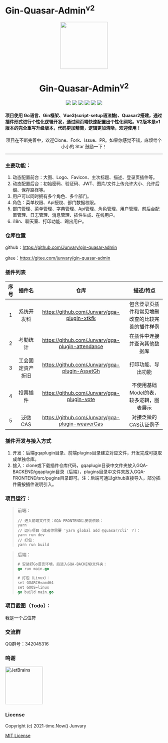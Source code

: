 <h1>Gin-Quasar-Admin<sup>v2</sup></h1>

<div align=center>
<img src="https://i.loli.net/2020/12/14/cnJoF9r1BXY7Da5.png" width=150" height="150" />
<h1>Gin-Quasar-Admin<sup>v2</sup></h1>
<img src="https://img.shields.io/badge/Vue-3.2.33-brightgreen"/> 
<img src="https://img.shields.io/badge/Quasar-2.7.1-brightgreen"/>                          
<img src="https://img.shields.io/badge/Go-1.18.3-brightgreen"/>                          
<img src="https://img.shields.io/badge/Gin-1.8.1-brightgreen"/>                              
<img src="https://img.shields.io/badge/Gorm-1.23.6-brightgreen"/>                  
<img src="https://img.shields.io/badge/License-MIT-brightgreen"/>                                                                 </div>                   



#### 项目使用 Go语言、Gin框架、Vue3(script-setup语法糖)、Quasar2搭建，通过插件形式进行个性化逻辑开发，通过网页端快速配置出个性化网站。V2版本是v1版本的完全重写升级版本，代码更加精简，逻辑更加清晰，欢迎使用！

<div align=center>项目在不断完善中，欢迎Clone、Fork、Issue、PR。如果你感觉不错，麻烦给个小小的 Star 鼓励一下！</div>

***

### 主要功能：

1. 动态配置前台：大图、Logo、Favicon、主次标题、描述、登录页插件等。
2. 动态配置后台：初始密码、验证码、JWT、图片/文件上传允许大小、允许后缀、保存路径等。
3. 用户可以同时拥有多个角色、多个部门。
4. 角色：菜单权限、Api授权、部门数据权限。
5. 部门管理、菜单管理、字典管理、Api管理、角色管理、用户管理、前后台配置管理、日志管理、消息管理、插件生成、在线用户。
6. i18n、聊天室、打印功能、踢出用户。

### 仓库位置

github：https://github.com/Junvary/gin-quasar-admin

gitee：https://gitee.com/junvary/gin-quasar-admin

### 插件列表

| 序号 |      插件名      |                       仓库                       |                    描述/特点                     |
| :--: | :--------------: | :----------------------------------------------: | :----------------------------------------------: |
|  1   |    系统开发科    |   https://github.com/Junvary/gqa-plugin-xtkfk    | 包含登录页插件和常见增删改查的比较完善的插件样例 |
|  2   |     考勤统计     | https://github.com/Junvary/gqa-plugin-attendance |           在插件中连接并查询其他数据库           |
|  3   | 工会固定资产折旧 |  https://github.com/Junvary/gqa-plugin-AssetGh   |                打印功能、导出功能                |
|  4   |     投票插件     |    https://github.com/Junvary/gqa-plugin-vote    |     不使用基础Model的表，较多逻辑，图表展示      |
|  5   |     泛微CAS      | https://github.com/Junvary/gqa-plugin-weaverCas  |              对接泛微的CAS认证例子               |

### 插件开发与接入方式

1. 开发：后端gqaplugin目录、前端plugins目录建立对应文件，开发完成可提取成单独仓库。
2. 接入：clone或下载插件仓库代码，gqaplugin目录中文件夹放入GQA-BACKEND/gqaplugin目录（后端），plugins目录中文件夹放入GQA-FRONTEND/src/pugins目录即可。注：后端可通过github直接导入，部分插件需按插件说明引入。

### 项目运行：

> 前端：
>
> ```
> // 进入前端文件夹：GQA-FRONTEND后安装依赖：
> yarn
> // 运行项目（或者你需要 'yarn global add @quasar/cli' ？）：
> yarn run dev
> // 打包：
> yarn run build
> ```

> 后端：
>
> ```go
> # 安装好Go语言环境，后进入GQA-BACKEND文件夹：
> go run main.go
> 
> # 打包（Linux）：
> set GOARCH=amd64
> set GOOS=linux
> go build main.go
> ```
>

### 项目截图（Todo）：

我是一个占位符

### 交流群

QQ群号：342045316

### 鸣谢

<a href="https://www.jetbrains.com/?from=gin-quasar-admin"><img src="https://goframe.org/download/thumbnails/1114119/jetbrains.png" height="120" alt="JetBrains"/></a>

 

### License

Copyright (c) 2021-time.Now()    Junvary

[MIT License](https://github.com/Junvary/gin-quasar-admin/blob/main/LICENSE)
